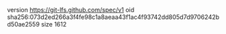 version https://git-lfs.github.com/spec/v1
oid sha256:073d2ed266a3f4fe98c1a8aeaa43f1ac4f93742dd805d7d9706242bd50ae2559
size 1612
